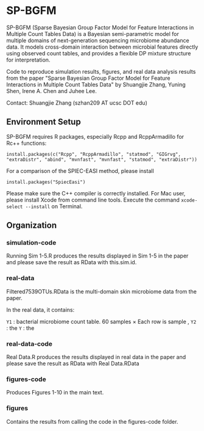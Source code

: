 # SP-BGFM
SP-BGFM (Sparse Bayesian Group Factor Model for Feature Interactions in Multiple Count Tables Data) is a Bayesian semi-parametric model for multiple domains of next-generation sequencing microbiome abundance data. It models cross-domain interaction between microbial features directly using observed count tables, and provides a flexible DP mixture structure for interpretation.

Code to reproduce simulation results, figures, and real data analysis results from the paper "Sparse Bayesian Group Factor Model for Feature Interactions in Multiple Count Tables Data" by Shuangjie Zhang, Yuning Shen, Irene A. Chen and Juhee Lee.

Contact: Shuangjie Zhang (szhan209 AT ucsc DOT edu)

## Environment Setup

SP-BGFM requires R packages, especially Rcpp and RcppArmadillo for Rc++ functions: 

```
install.packages(c("Rcpp", "RcppArmadillo", "statmod", "GIGrvg", "extraDistr", "abind", "mvnfast", "mvnfast", "statmod", "extraDistr"))
```

For a comparison of the SPIEC-EASI method, please install

```
install.packages("SpiecEasi")
```

Please make sure the C++ compiler is correctly installed. For Mac user, please install Xcode from command line tools. Execute the command ```xcode-select --install``` on Terminal.

## Organization

### simulation-code

Running Sim 1-5.R produces the results displayed in Sim 1-5 in the paper and please save the result as RData with this.sim.id.

### real-data

Filtered7539OTUs.RData is the multi-domain skin microbiome data from the paper. 

In the real data, it contains:

``` Y1 ``` : bacterial microbiome count table. 60 samples $\times$ Each row is sample , 
``` Y2 ``` : the 
``` Y ``` : the 

### real-data-code

Real Data.R produces the results displayed in real data in the paper and please save the result as RData with Real Data.RData

### figures-code

Produces Figures 1-10 in the main text.

### figures

Contains the results from calling the code in the figures-code folder.








